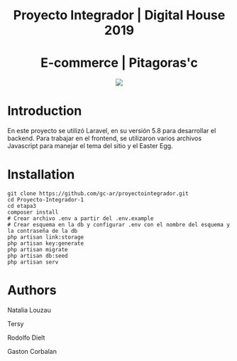 <h1 align="center"> Proyecto Integrador | Digital House 2019</h1> 

<h1 align="center" >E-commerce | Pitagoras'c</h1> 

<p align="center">
  <img src="https://github.com/gc-ar/proyectointegrador/blob/master/img/logo.jpg"> 
</p>

<h1> Introduction </h1>

<p> 
En este proyecto se utilizó Laravel, en su versión 5.8 para desarrollar el backend. Para trabajar en el frontend, se utilizaron varios archivos Javascript para manejar el tema del sitio y el Easter Egg. </p>

<h1> Installation </h1>

```
git clone https://github.com/gc-ar/proyectointegrador.git 
cd Proyecto-Integrador-1
cd etapa3
composer install
# Crear archivo .env a partir del .env.example
# Crear esquema en la db y configurar .env con el nombre del esquema y la contraseña de la db
php artisan link:storage
php artisan key:generate
php artisan migrate
php artisan db:seed
php artisan serv
```

<h1> Authors </h1>

<p>Natalia Louzau</p>
<p>Tersy</p>
<p>Rodolfo Dielt</p>
<p>Gaston Corbalan</p>


